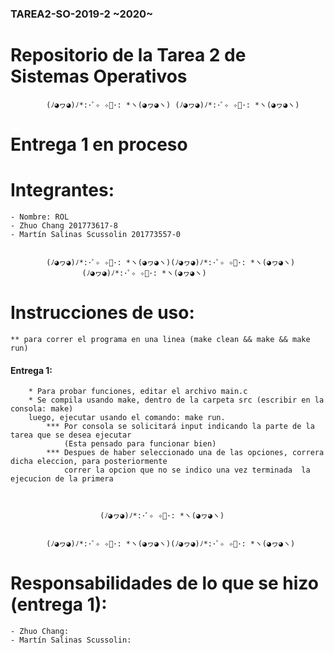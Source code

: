 ### TAREA2-SO-2019-2 ~2020~
# Repositorio de la Tarea 2 de Sistemas Operativos

			(ﾉ◕ヮ◕)ﾉ*:･ﾟ✧ ✧ﾟ･: *ヽ(◕ヮ◕ヽ) (ﾉ◕ヮ◕)ﾉ*:･ﾟ✧ ✧ﾟ･: *ヽ(◕ヮ◕ヽ)


# Entrega 1 en proceso
# Integrantes:
	
	- Nombre: ROL
	- Zhuo Chang 201773617-8 
	- Martín Salinas Scussolin 201773557-0

			
			(ﾉ◕ヮ◕)ﾉ*:･ﾟ✧ ✧ﾟ･: *ヽ(◕ヮ◕ヽ)(ﾉ◕ヮ◕)ﾉ*:･ﾟ✧ ✧ﾟ･: *ヽ(◕ヮ◕ヽ)
					(ﾉ◕ヮ◕)ﾉ*:･ﾟ✧ ✧ﾟ･: *ヽ(◕ヮ◕ヽ)


# Instrucciones de uso:
	
	** para correr el programa en una linea (make clean && make && make run)
   #### Entrega 1:
		* Para probar funciones, editar el archivo main.c
		* Se compila usando make, dentro de la carpeta src (escribir en la consola: make)
		luego, ejecutar usando el comando: make run.
			*** Por consola se solicitará input indicando la parte de la tarea que se desea ejecutar
				(Esta pensado para funcionar bien)
			*** Despues de haber seleccionado una de las opciones, correra dicha eleccion, para posteriormente
			    correr la opcion que no se indico una vez terminada  la ejecucion de la primera

					

						(ﾉ◕ヮ◕)ﾉ*:･ﾟ✧ ✧ﾟ･: *ヽ(◕ヮ◕ヽ)
	

			(ﾉ◕ヮ◕)ﾉ*:･ﾟ✧ ✧ﾟ･: *ヽ(◕ヮ◕ヽ)(ﾉ◕ヮ◕)ﾉ*:･ﾟ✧ ✧ﾟ･: *ヽ(◕ヮ◕ヽ)


# Responsabilidades de lo que se hizo (entrega 1):
	
	- Zhuo Chang: 
	- Martín Salinas Scussolin: 

